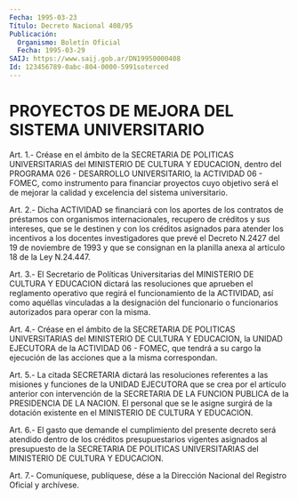 ```yaml
---
Fecha: 1995-03-23
Título: Decreto Nacional 408/95
Publicación:
  Organismo: Boletín Oficial
  Fecha: 1995-03-29
SAIJ: https://www.saij.gob.ar/DN19950000408
Id: 123456789-0abc-804-0000-5991soterced
---
```

# PROYECTOS DE MEJORA DEL SISTEMA UNIVERSITARIO

<a id="1"></a>
Art.  1.-  Créase  en  el ámbito de la SECRETARIA DE POLITICAS UNIVERSITARIAS del MINISTERIO  DE  CULTURA  Y EDUCACION, dentro del PROGRAMA 026 - DESARROLLO UNIVERSITARIO, la ACTIVIDAD  06  - FOMEC, como instrumento para financiar proyectos cuyo objetivo será  el de mejorar    la  calidad  y  excelencia  del  sistema  universitario.

<a id="2"></a>
Art.  2.- Dicha ACTIVIDAD se financiará con los aportes de los contratos de  préstamos con organismos internacionales, recupero de créditos y sus  intereses,  que  se  le destinen y con los créditos asignados para atender los incentivos a los docentes investigadores que prevé el Decreto N.2427  del  19 de noviembre de 1993 y que se consignan en la planilla anexa al artículo  18  de la Ley N.24.447.

<a id="3"></a>
Art.  3.-  El  Secretario  de  Políticas  Universitarias  del MINISTERIO  DE  CULTURA  Y  EDUCACION  dictará las resoluciones que aprueben el reglamento operativo que regirá  el  funcionamiento  de la  ACTIVIDAD,  así  como  aquéllas vinculadas a la designación del funcionario o funcionarios autorizados  para  operar  con la misma.

<a id="4"></a>
Art.  4.-  Créase  en  el ámbito de la SECRETARIA DE POLITICAS UNIVERSITARIAS del MINISTERIO  DE  CULTURA  Y  EDUCACION, la UNIDAD EJECUTORA  de la ACTIVIDAD 06 - FOMEC, que tendrá  a  su  cargo  la ejecución de las acciones que a la misma correspondan.

<a id="5"></a>
Art.  5.-  La  citada  SECRETARIA  dictará  las  resoluciones referentes  a  las  misiones y funciones de la UNIDAD EJECUTORA que se crea por el artículo  anterior con intervención de la SECRETARIA DE LA FUNCION PUBLICA de la  PRESIDENCIA  DE LA NACION. El personal que se le asigne surgirá de la dotación existente  en el MINISTERIO DE CULTURA Y EDUCACION.

<a id="6"></a>
Art.  6.-  El  gasto  que demande el cumplimiento del presente decreto  será  atendido  dentro  de  los  créditos  presupuestarios vigentes asignados al presupuesto  de  la  SECRETARIA  DE POLITICAS UNIVERSITARIAS del MINISTERIO DE CULTURA Y EDUCACION.

<a id="7"></a>
Art. 7.- Comuníquese, publíquese, dése a la Dirección Nacional del Registro Oficial y archívese.